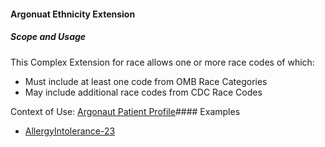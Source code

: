 #### Argonuat Ethnicity Extension


##### Scope and Usage

This Complex Extension for race allows one or more race codes of which:

- Must include at least one code from OMB Race Categories
- May include additional race codes from CDC Race Codes


Context of Use: [Argonaut Patient Profile](http://hl7.org/fhir/us/argonaut/StructureDefinition/Argo-Patient)#### Examples
   
   - [AllergyIntolerance-23](AllergyIntolerance-23.html)
